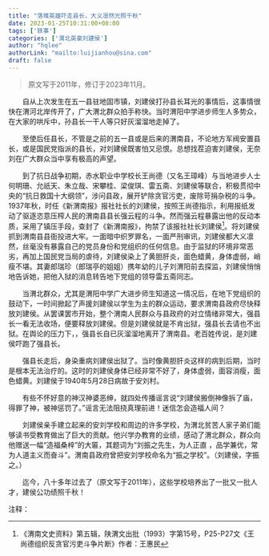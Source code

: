 ```yaml
---
title: "落难英雄吓走县长，大义凛然光照千秋"
date: 2023-01-25T10:31:00+08:00
tags: ['轶事']
categories: ['渭北英豪刘建侯']
author: "hqlee"
authorLink: "mailto:luijianhou@sina.com"
draft: false
---
```

>原文写于2011年，修订于2023年11月。

　　自从上次发生在五一县驻地固市镇，刘建侯打孙县长耳光的事情后，这事情很快在渭河北岸传开了，广大渭北群众拍手称快。当时渭阳中学进步师生人多势众，在大家的哄斥中，孙县长一干人等只好灰溜溜地走掉了。

　　至使后任县长，不管是之前的五一县或是后来的渭南县，不论地方军阀安置县长，或是国民党指派的县长，对刘建侯既害怕又忌恨。总想找茬迫害刘建侯，无奈刘在广大群众当中享有极高的声望。

　　到了抗日战争初期，赤水职业中学校长王尚德（又名王璋峰）与当地进步人士何明珊、允祇天、朱立哉、宋攀桂、梁俊琪、雷五斋、刘建侯等联合，积极贯彻中央的“抗日救国十大纲领”，涉问县政，展开铲除贪官污吏，废除苛捐杂税的斗争。1937年秋，时任《新渭南报》报社社长的刘建侯，按照王尚德指示，利用报纸发动了驱逐恣意压榨人民的渭南县县长强云程的斗争。然而强云程暴露出他的反动本质，采用了镇压手段，查封了《新渭南报》，拘禁了该报社社长刘建侯[^1]。将刘建侯抓到渭南县县衙投进大牢。一面暗中织罗罪名，一面严刑审讯，刘建侯都大义凛然，丝毫没有暴露自己的党员身份和党组织的任何信息。由于监狱的环境非常恶劣，再加上国民党当局的虐待，刘建侯染上了黄胆肝炎，面色蜡黄，身体虚弱，峭瘦不堪。其妻郎瑞珍（郎瑞亭的姐姐）携年幼的儿子刘渭阳前去探监，刘建侯悄悄地告诉她，把他入狱的消息转告地下党组的领导雷五斋同志。

　　当渭北群众，尤其是渭阳中学广大进步师生知道这一情况后，在地下党组织的鼓动下，一时间掀起了声援刘建侯以学生为主的群众运动，要求渭南县政府尽快释放刘建侯。从罢课罢市开始，整个渭南人民群众与县政府的对立情绪非常大，强县长一看无法收场，便要释放刘建侯。但是刘建侯就是不肯出狱，强县长去请也不出狱。在舆论的压力下，，强县长自已灰溜溜地离开了渭南县。老百姓传说，是刘建侯吓跑了强县长。

　　强县长走后，身染重病刘建侯出狱了。当时像黄胆肝炎这样的病到后期，当时是根本无法治疗的。这时的刘建侯身体已经非常不好了，身体虚弱，面容消瘦，面色蜡黄。刘建侯于1940年5月28日病故于安刘村。

　　有些不怀好意的神汉神婆恶绅，就四处传播谣言说“刘建侯搬倒神像拆了庙，得罪了神，被神惩罚了。”谣言无法阻挠真理前进！迷信怎会造福人间？

　　刘建侯亲手建立起来的安刘学校和周边的许多学校，为渭北贫苦人家子弟们能够读书受教育做出了巨大的贡献。他兴学办教育的业绩，感动了渭北群众，群众向他赠送一幅“造福桑梓”的大匾，其题词为“刘振之先生，为人正直 ，品学兼优，常为人道主义而奋斗”。渭南县政府曾把安刘学校命名为“振之学校”。（刘建侯，字振之。）

　　迄今，八十多年过去了（原文写于2011年），这些学校培养出了一批又一批人才，建侯公功绩照千秋！

注释：

[^1]: 《渭南文史资料》第五辑，陕渭文出批（1993）字第15号，P25-P27文《王尚德组织反贪官污吏斗争片断》作者：王惠民